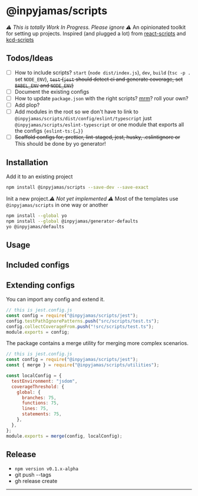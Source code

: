 # @inpyjamas/scripts

_⚠️ This is totally Work In Progress. Please ignore ⚠️_ An opinionated toolkit for setting up projects. Inspired (and plugged a lot) from [react-scripts][react-scripts] and [kcd-scripts][kcd-scripts]

## Todos/Ideas

- [ ] How to include scripts? `start` (`node dist/index.js`), `dev`, `build` (`tsc -p .` set `NODE_ENV`), ~~`test` (`jest` should detect ci and generate coverage, set `BABEL_ENV` and `NODE_ENV`)~~
- [ ] Document the existing configs
- [ ] How to update `package.json` with the right scripts? [mrm][mrm]? roll your own?
- [ ] Add plop?
- [ ] Add modules in the root so we don't have to link to `@inpyjamas/scripts/dist/config/eslint/typescript` just `@inpyjamas/scripts/eslint-typescript` or one module that exports all the configs `{eslint-ts:{…}}`
- [ ] ~~Scaffold configs for, prettier, lint-staged, jest, husky, .eslintignore or~~ This should be done by yo generator!

## Installation

Add it to an existing project

```bash
npm install @inpyjamas/scripts --save-dev --save-exact
```

Init a new project._⚠️ Not yet implemented ⚠️_
Most of the templates use `@inpyjamas/scripts` in one way or another

```bash
npm install --global yo
npm install --global @inpyjamas/generator-defaults
yo @inpyjamas/defaults
```

## Usage

## Included configs

## Extending configs

You can import any config and extend it.

```js
// this is jest.config.js
const config = require("@inpyjamas/scripts/jest");
config.testPathIgnorePatterns.push("src/scripts/test.ts");
config.collectCoverageFrom.push("!src/scripts/test.ts");
module.exports = config;
```

The package contains a merge utility for merging more complex scenarios.

```js
// this is jest.config.js
const config = require("@inpyjamas/scripts/jest");
const { merge } = require("@inpyjamas/scripts/utilities");

const localConfig = {
  testEnvironment: "jsdom",
  coverageThreshold: {
    global: {
      branches: 75,
      functions: 75,
      lines: 75,
      statements: 75,
    },
  },
};
module.exports = merge(config, localConfig);
```

## Release

- `npm version v0.1.x-alpha`
- git push --tags
- gh release create

---

[kcd-scripts]: https://github.com/kentcdodds/kcd-scripts
[react-scripts]: https://github.com/facebook/create-react-app
[mrm]: https://github.com/sapegin/mrm
